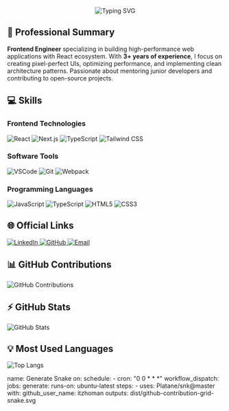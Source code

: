 <div align="center">
  <img src="https://readme-typing-svg.herokuapp.com?font=Fira+Code&size=25&duration=2000&pause=1000&color=4CAF50&background=000000&center=true&vCenter=true&width=800&lines=Hi+%F0%9F%91%8B+I'm+Hooman+Hajimohamadi;React%2FNext.js+Specialist" alt="Typing SVG" />
</div>

## 🚀 Professional Summary
**Frontend Engineer** specializing in building high-performance web applications with React ecosystem. With **3+ years of experience**, I focus on creating pixel-perfect UIs, optimizing performance, and implementing clean architecture patterns. Passionate about mentoring junior developers and contributing to open-source projects.

## 💻 Skills

### Frontend Technologies
<p align="left">
  <img src="https://img.shields.io/badge/React-20232A?style=for-the-badge&logo=react&logoColor=61DAFB" alt="React"/>
  <img src="https://img.shields.io/badge/Next.js-000000?style=for-the-badge&logo=nextdotjs&logoColor=white" alt="Next.js"/>
<img src="https://img.shields.io/badge/TypeScript-007ACC?style=for-the-badge&logo=typescript&logoColor=white" alt="TypeScript"/>
  <img src="https://img.shields.io/badge/Tailwind_CSS-38B2AC?style=for-the-badge&logo=tailwind-css&logoColor=white" alt="Tailwind CSS"/>
</p>

### Software Tools
<p align="left">
  <img src="https://img.shields.io/badge/Visual_Studio_Code-0078D4?style=for-the-badge&logo=visual%20studio%20code&logoColor=white" alt="VSCode"/>
  <img src="https://img.shields.io/badge/Git-F05032?style=for-the-badge&logo=git&logoColor=white" alt="Git"/>
  <img src="https://img.shields.io/badge/Webpack-8DD6F9?style=for-the-badge&logo=webpack&logoColor=black" alt="Webpack"/>
</p>

### Programming Languages
<p align="left">
  <img src="https://img.shields.io/badge/JavaScript-F7DF1E?style=for-the-badge&logo=javascript&logoColor=black" alt="JavaScript"/>
  <img src="https://img.shields.io/badge/TypeScript-007ACC?style=for-the-badge&logo=typescript&logoColor=white" alt="TypeScript"/>
  <img src="https://img.shields.io/badge/HTML5-E34F26?style=for-the-badge&logo=html5&logoColor=white" alt="HTML5"/>
  <img src="https://img.shields.io/badge/CSS3-1572B6?style=for-the-badge&logo=css3&logoColor=white" alt="CSS3"/>
</p>



## 🌐 Official Links
<p align="left">
  <!-- LinkedIn -->
  <a href="https://www.linkedin.com/in/itzhoman" target="_blank">
    <img src="https://img.shields.io/badge/LinkedIn-0077B5?style=for-the-badge&logo=linkedin&logoColor=white" alt="LinkedIn"/>
  </a>
  
  <!-- GitHub -->
  <a href="https://github.com/itzhoman" target="_blank">
    <img src="https://img.shields.io/badge/GitHub-100000?style=for-the-badge&logo=github&logoColor=white" alt="GitHub"/>
  </a>
  
  <!-- Email -->
  <a href="mailto:dev.hajimohamadi@gmail.com" target="_blank">
    <img src="https://img.shields.io/badge/Email-D14836?style=for-the-badge&logo=gmail&logoColor=white" alt="Email"/>
  </a>
  


## 📊 GitHub Contributions  

![GitHub Contributions](https://github-readme-activity-graph.vercel.app/graph?username=itzhoman&theme=github)  

## ⚡ GitHub Stats  

![GitHub Stats](https://github-readme-stats.vercel.app/api?username=itzhoman&show_icons=true&theme=dark)  

## 💡 Most Used Languages  

![Top Langs](https://github-readme-stats.vercel.app/api/top-langs/?username=itzhoman&layout=compact&theme=dark)



name: Generate Snake
on:
  schedule:
    - cron: "0 0 * * *"
  workflow_dispatch:
jobs:
  generate:
    runs-on: ubuntu-latest
    steps:
      - uses: Platane/snk@master
        with:
          github_user_name: itzhoman
          outputs: dist/github-contribution-grid-snake.svg







